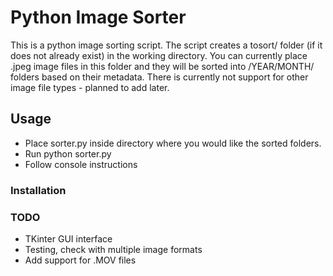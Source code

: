 # Python Image Sorter
This is a python image sorting script. The script creates a tosort/ folder (if it does not already exist) in the working directory. You can currently place .jpeg image files in this folder and they will be sorted into /YEAR/MONTH/ folders based on their metadata. There is currently not support for other image file types - planned to add later. 

## Usage
- Place sorter.py inside directory where you would like the sorted folders.
- Run python sorter.py
- Follow console instructions

### Installation

### TODO
- TKinter GUI interface
- Testing, check with multiple image formats
- Add support for .MOV files
